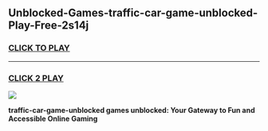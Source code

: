 
## Unblocked-Games-traffic-car-game-unblocked-Play-Free-2s14j
<h3>
<a href="https://premium76.site?title=traffic-car-game-unblocked&ref=23A">CLICK TO PLAY</a></h3>
<hr>

<h3>
<a href="https://premium76.site?title=traffic-car-game-unblocked&ref=23A">CLICK 2 PLAY</a>
  
</h3>

<a href="https://premium76.site?title=traffic-car-game-unblocked&ref=23A"><img src="https://clearcache.store/games.png"></a>


**traffic-car-game-unblocked games unblocked: Your Gateway to Fun and Accessible Online Gaming**
